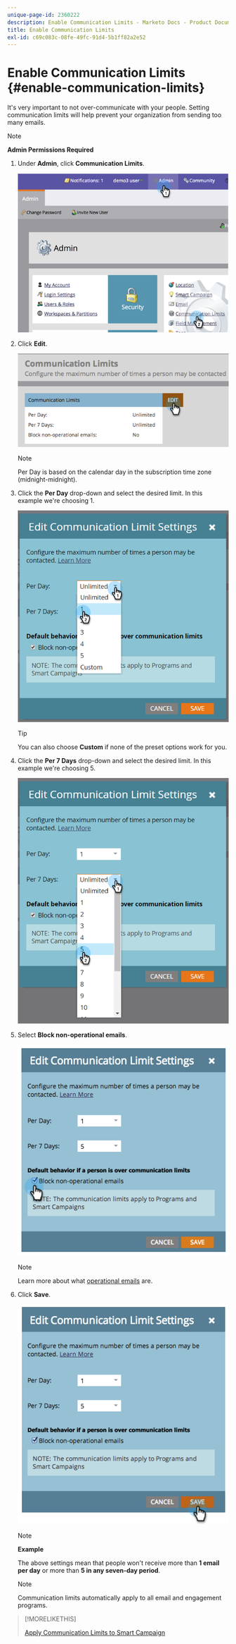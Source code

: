 ```yaml
---
unique-page-id: 2360222
description: Enable Communication Limits - Marketo Docs - Product Documentation
title: Enable Communication Limits
exl-id: c69c083c-08fe-49fc-91d4-5b1ff82a2e52
---
```

# Enable Communication Limits {#enable-communication-limits}

It's very important to not over-communicate with your people. Setting communication limits will help prevent your organization from sending too many emails.

>[!NOTE]
>
>**Admin Permissions Required**

1. Under **Admin**, click **Communication Limits**.

   ![](assets/image2014-9-18-15-3a53-3a37.png)

1. Click **Edit**.

   ![](assets/image2014-9-18-15-3a53-3a47.png)

   >[!NOTE]
   >
   >Per Day is based on the calendar day in the subscription time zone (midnight-midnight).

1. Click the **Per Day** drop-down and select the desired limit. In this example we're choosing 1.

   ![](assets/three.png)

   >[!TIP]
   >
   >You can also choose **Custom** if none of the preset options work for you.

1. Click the **Per 7 Days** drop-down and select the desired limit. In this example we're choosing 5.

   ![](assets/four.png)

1. Select **Block non-operational emails**.

   ![](assets/five.png)

   >[!NOTE]
   >
   >Learn more about what [operational emails](/help/marketo/product-docs/email-marketing/general/functions-in-the-editor/make-an-email-operational.md) are.

1. Click **Save**.

   ![](assets/six.png)

   >[!NOTE]
   >
   >**Example**
   >
   >The above settings mean that people won't receive more than **1 email per day** or more than **5 in any seven-day period**.

   >[!NOTE]
   >
   >Communication limits automatically apply to all email and engagement programs.

>[!MORELIKETHIS]
>
>[Apply Communication Limits to Smart Campaign](/help/marketo/product-docs/core-marketo-concepts/smart-campaigns/using-smart-campaigns/apply-communication-limits-to-smart-campaign.md)
